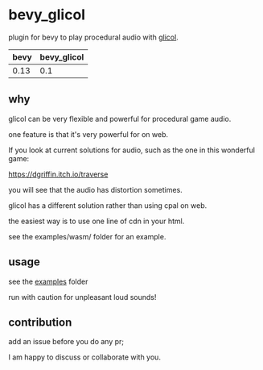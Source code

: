 # bevy_glicol

plugin for bevy to play procedural audio with [glicol](https://glicol.org).

| bevy | bevy_glicol |
| ---- | ----------- |
| 0.13 | 0.1         |

## why

glicol can be very flexible and powerful for procedural game audio.

one feature is that it's very powerful for on web.

If you look at current solutions for audio, such as the one in this wonderful game:

https://dgriffin.itch.io/traverse

you will see that the audio has distortion sometimes.

glicol has a different solution rather than using cpal on web.

the easiest way is to use one line of cdn in your html.

see the examples/wasm/ folder for an example.

## usage

see the [examples](./examples/) folder

run with caution for unpleasant loud sounds!

## contribution

add an issue before you do any pr;

I am happy to discuss or collaborate with you.

